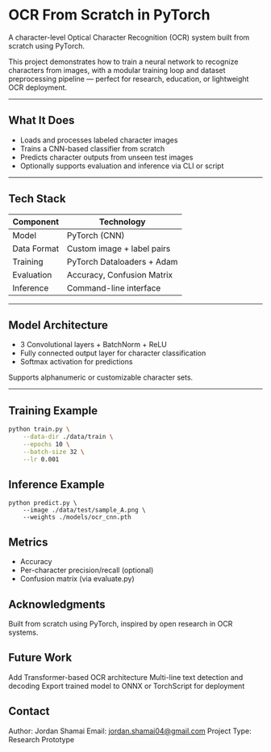 # OCR From Scratch in PyTorch

A character-level Optical Character Recognition (OCR) system built from scratch using PyTorch.

This project demonstrates how to train a neural network to recognize characters from images, with a modular training loop and dataset preprocessing pipeline — perfect for research, education, or lightweight OCR deployment.

---

## What It Does

- Loads and processes labeled character images  
- Trains a CNN-based classifier from scratch  
- Predicts character outputs from unseen test images  
- Optionally supports evaluation and inference via CLI or script  

---

## Tech Stack

| Component     | Technology         |
|--------------|--------------------|
| Model        | PyTorch (CNN)      |
| Data Format  | Custom image + label pairs |
| Training     | PyTorch Dataloaders + Adam |
| Evaluation   | Accuracy, Confusion Matrix |
| Inference    | Command-line interface |


---

## Model Architecture

- 3 Convolutional layers + BatchNorm + ReLU
- Fully connected output layer for character classification
- Softmax activation for predictions

Supports alphanumeric or customizable character sets.

---

## Training Example

```bash
python train.py \
    --data-dir ./data/train \
    --epochs 10 \
    --batch-size 32 \
    --lr 0.001
```

## Inference Example
```
python predict.py \
    --image ./data/test/sample_A.png \
    --weights ./models/ocr_cnn.pth
```

## Metrics
- Accuracy
- Per-character precision/recall (optional)
- Confusion matrix (via evaluate.py)

## Acknowledgments
Built from scratch using PyTorch, inspired by open research in OCR systems.

## Future Work
Add Transformer-based OCR architecture
Multi-line text detection and decoding
Export trained model to ONNX or TorchScript for deployment

## Contact
Author: Jordan Shamai
Email: jordan.shamai04@gmail.com
Project Type: Research Prototype
